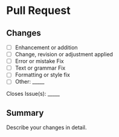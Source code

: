 # Pull Request #

## Changes ##

* [ ] Enhancement or addition
* [ ] Change, revision or adjustment applied
* [ ] Error or mistake Fix
* [ ] Text or grammar Fix
* [ ] Formatting or style fix
* [ ] Other: _____

Closes Issue(s): _____

## Summary ##

Describe your changes in detail.
